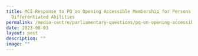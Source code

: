 ```yaml
---
title: MCI Response to PQ on Opening Accessible Membership for Persons with
  Differentiated Abilities
permalink: /media-centre/parliamentary-questions/pq-on-opening-accessible-membership-differentiated-abilities/
date: 2023-08-03
layout: post
description: ""
image: ""
---
```

